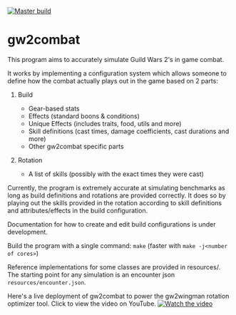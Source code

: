 [![Master build](https://github.com/Mk-Chan/gw2combat/actions/workflows/master-build.yml/badge.svg)](https://github.com/Mk-Chan/gw2combat/actions/workflows/master-build.yml)
# gw2combat
This program aims to accurately simulate Guild Wars 2's in game combat.

It works by implementing a configuration system which allows someone to define how the combat actually plays out in the game based on 2 parts:
1. Build
    - Gear-based stats
    - Effects (standard boons & conditions)
    - Unique Effects (includes traits, food, utils and more)
    - Skill definitions (cast times, damage coefficients, cast durations and more)
    - Other gw2combat specific parts

2. Rotation
    - A list of skills (possibly with the exact times they were cast)

Currently, the program is extremely accurate at simulating benchmarks as long as build definitions and rotations are provided correctly.
It does so by playing out the skills provided in the rotation according to skill definitions and attributes/effects in the build configuration.

Documentation for how to create and edit build configurations is under development.

Build the program with a single command: `make` (faster with `make -j<number of cores>`)

Reference implementations for some classes are provided in resources/. The starting point for any simulation is an encounter json `resources/encounter.json`.

Here's a live deployment of gw2combat to power the gw2wingman rotation optimizer tool.
Click to view the video on YouTube.
[![Watch the video](https://img.youtube.com/vi/O_kDiFJINt8/maxresdefault.jpg)](https://youtu.be/O_kDiFJINt8)
